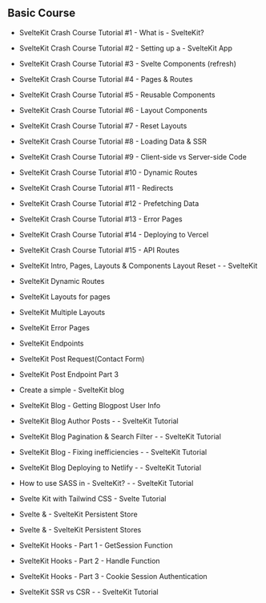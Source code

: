 
Basic Course 
-------------


- SvelteKit Crash Course Tutorial #1 - What is - SvelteKit?
- SvelteKit Crash Course Tutorial #2 - Setting up a - SvelteKit App
- SvelteKit Crash Course Tutorial #3 - Svelte Components (refresh)
- SvelteKit Crash Course Tutorial #4 - Pages & Routes
- SvelteKit Crash Course Tutorial #5 - Reusable Components
- SvelteKit Crash Course Tutorial #6 - Layout Components
- SvelteKit Crash Course Tutorial #7 - Reset Layouts
- SvelteKit Crash Course Tutorial #8 - Loading Data & SSR
- SvelteKit Crash Course Tutorial #9 - Client-side vs Server-side Code
- SvelteKit Crash Course Tutorial #10 - Dynamic Routes
- SvelteKit Crash Course Tutorial #11 - Redirects
- SvelteKit Crash Course Tutorial #12 - Prefetching Data
- SvelteKit Crash Course Tutorial #13 - Error Pages
- SvelteKit Crash Course Tutorial #14 - Deploying to Vercel
- SvelteKit Crash Course Tutorial #15 - API Routes


- SvelteKit Intro, Pages, Layouts & Components 
Layout Reset - - SvelteKit
- SvelteKit Dynamic Routes 
- SvelteKit Layouts for pages
- SvelteKit Multiple Layouts
- SvelteKit Error Pages
- SvelteKit Endpoints
- SvelteKit Post Request(Contact Form)
- SvelteKit Post Endpoint Part 3 
- Create a simple - SvelteKit blog
- SvelteKit Blog - Getting Blogpost User Info
- SvelteKit Blog Author Posts - - SvelteKit Tutorial
- SvelteKit Blog Pagination & Search Filter - - SvelteKit Tutorial 
- SvelteKit Blog - Fixing inefficiencies - - SvelteKit Tutorial
- SvelteKit Blog Deploying to Netlify - - SvelteKit Tutorial
- How to use SASS in - SvelteKit? - - SvelteKit Tutorial
- Svelte Kit with Tailwind CSS - Svelte Tutorial
- Svelte & - SvelteKit Persistent Store
- Svelte & - SvelteKit Persistent Stores
- SvelteKit Hooks - Part 1 - GetSession Function
- SvelteKit Hooks - Part 2 - Handle Function
- SvelteKit Hooks - Part 3 - Cookie Session Authentication
- SvelteKit SSR vs CSR - - SvelteKit Tutorial
